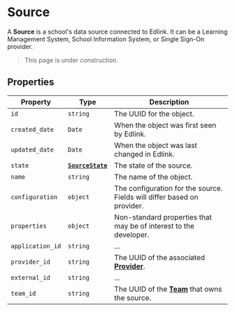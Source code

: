 # Source
A **Source** is a school's data source connected to Edlink. It can be a Learning Management System, School Information System, or Single Sign-On provider.

> This page is under construction.

## Properties
| Property | Type | Description |
| -------- | ---- | ----------- |
| `id` | `string` | The UUID for the object. |
| `created_date` | `Date` | When the object was first seen by Edlink. |
| `updated_date` | `Date` | When the object was last changed in Edlink. |
| `state` | **[`SourceState`](enums/source-state)** | The state of the source.
| `name` | `string` | The name of the object. |
| `configuration` | `object` | The configuration for the source. Fields will differ based on provider. |
| `properties` | `object` | Non-standard properties that may be of interest to the developer. |
| `application_id` | `string` | ...
| `provider_id` | `string` | The UUID of the associated **[Provider](provider)**. |
| `external_id` | `string` | ...
| `team_id` | `string` | The UUID of the **[Team](team)** that owns the source. |
